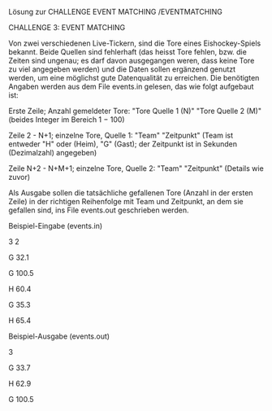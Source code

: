 
Lösung zur CHALLENGE EVENT MATCHING /EVENTMATCHING

CHALLENGE 3: EVENT MATCHING

Von zwei verschiedenen Live-Tickern, sind die Tore eines Eishockey-Spiels bekannt. Beide Quellen sind fehlerhaft (das heisst Tore fehlen, bzw. die Zeiten sind ungenau; es darf davon ausgegangen weren, dass keine Tore zu viel angegeben werden) und die Daten sollen ergänzend genutzt werden, um eine möglichst gute Datenqualität zu erreichen.
Die benötigten Angaben werden aus dem File events.in gelesen, das wie folgt aufgebaut ist:

Erste Zeile; Anzahl gemeldeter Tore: "Tore Quelle 1 (N)" "Tore Quelle 2 (M)" (beides Integer im Bereich 1 − 100)

Zeile 2 - N+1; einzelne Tore, Quelle 1: "Team" "Zeitpunkt" (Team ist entweder "H" oder (Heim), "G" (Gast); der Zeitpunkt ist in Sekunden (Dezimalzahl) angegeben)

Zeile N+2 - N+M+1; einzelne Tore, Quelle 2: "Team" "Zeitpunkt" (Details wie zuvor)

Als Ausgabe sollen die tatsächliche gefallenen Tore (Anzahl in der ersten Zeile) in der richtigen Reihenfolge mit Team und Zeitpunkt, an dem sie gefallen sind, ins File events.out geschrieben werden.

Beispiel-Eingabe (events.in)

3 2

G 32.1

G 100.5

H 60.4

G 35.3

H 65.4

Beispiel-Ausgabe (events.out)

3

G 33.7

H 62.9

G 100.5
